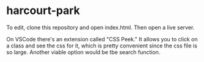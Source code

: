 # harcourt-park
To edit, clone this repository and open index.html. Then open a live server.

On VSCode there's an extension called "CSS Peek." It allows you to click on a class and see the css for it, which is pretty convenient since the css file is so large. Another viable option would be tbe search function. 
